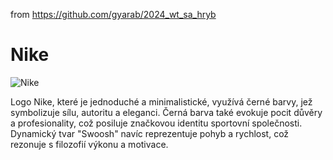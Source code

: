 from <https://github.com/gyarab/2024_wt_sa_hryb>

# Nike

![Nike](https://upload.wikimedia.org/wikipedia/commons/thumb/a/a6/Logo_NIKE.svg/1200px-Logo_NIKE.svg.png)

Logo Nike, které je jednoduché a minimalistické, využívá černé barvy, jež symbolizuje sílu, autoritu a eleganci. Černá barva také evokuje pocit důvěry a profesionality, což posiluje značkovou identitu sportovní společnosti. Dynamický tvar "Swoosh" navíc reprezentuje pohyb a rychlost, což rezonuje s filozofií výkonu a motivace.
